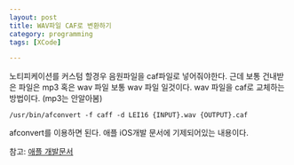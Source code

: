 ```yaml
---
layout: post
title: WAV파일 CAF로 변환하기
category: programming
tags: [XCode]

---
```


노티피케이션를 커스텀 할경우 음원파일을 caf파일로 넣어줘야한다. 근데 보통 건내받은 파일은 mp3 혹은 wav 파일 보통 wav 파일 일것이다. wav 파일을 caf로 교체하는 방법이다. (mp3는 안알아봄)

```
/usr/bin/afconvert -f caff -d LEI16 {INPUT}.wav {OUTPUT}.caf
```

afconvert를 이용하면 된다. 애플 iOS개발 문서에 기제되어있는 내용이다.

참고: [애플 개발문서](https://developer.apple.com/library/ios/documentation/AudioVideo/Conceptual/MultimediaPG/UsingAudio/UsingAudio.html#//apple_ref/doc/uid/TP40009767-CH2-SW28)

